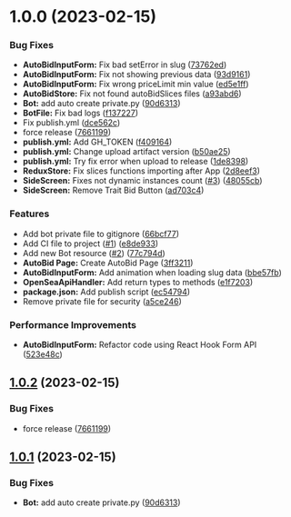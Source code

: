 # 1.0.0 (2023-02-15)


### Bug Fixes

* **AutoBidInputForm:** Fix bad setError in slug ([73762ed](https://github.com/albertalef/alphatools/commit/73762ed1ef10ab77a4ae36c8eee3871a130b2f30))
* **AutoBidInputForm:** Fix not showing previous data ([93d9161](https://github.com/albertalef/alphatools/commit/93d9161d22c057a75320b9ee8fae9765e8f3a094))
* **AutoBidInputForm:** Fix wrong priceLimit min value ([ed5e1ff](https://github.com/albertalef/alphatools/commit/ed5e1ff1e17a1b2bf6eed134211b0990c5d65aa7))
* **AutoBidStore:** Fix not found autoBidSlices files ([a93abd6](https://github.com/albertalef/alphatools/commit/a93abd659f522aa5145db49f57d6152d46945694))
* **Bot:** add auto create private.py ([90d6313](https://github.com/albertalef/alphatools/commit/90d6313f60bd9b211d551bc1627c66d744851573))
* **BotFile:** Fix bad logs ([f137227](https://github.com/albertalef/alphatools/commit/f13722717a956664ed7c701256dd2abb063fc523))
* Fix publish.yml ([dce562c](https://github.com/albertalef/alphatools/commit/dce562c82768a9d7421dfdcfcbee65442d2bced4))
* force release ([7661199](https://github.com/albertalef/alphatools/commit/7661199308b47442cd461d75f20ccda5f97359a7))
* **publish.yml:** Add GH_TOKEN ([f409164](https://github.com/albertalef/alphatools/commit/f409164cb27bd996c650e584c0b2a39b6fe9d1a2))
* **publish.yml:** Change upload artifact version ([b50ae25](https://github.com/albertalef/alphatools/commit/b50ae2565662323163eb7929b41c387d85ed053d))
* **publish.yml:** Try fix error when upload to release ([1de8398](https://github.com/albertalef/alphatools/commit/1de8398bff403bb08f1bcbc186ece742b332fa75))
* **ReduxStore:** Fix slices functions importing after App ([2d8eef3](https://github.com/albertalef/alphatools/commit/2d8eef32ca29e79e427e786e8fa4a5e1e92a011a))
* **SideScreen:** Fixes not dynamic instances count ([#3](https://github.com/albertalef/alphatools/issues/3)) ([48055cb](https://github.com/albertalef/alphatools/commit/48055cba1ff5a4e3f019ce4c064b8eb49c5d6e39))
* **SideScreen:** Remove Trait Bid Button ([ad703c4](https://github.com/albertalef/alphatools/commit/ad703c48099cc75a3f850904965fe0974b586024))


### Features

* Add bot private file to gitignore ([66bcf77](https://github.com/albertalef/alphatools/commit/66bcf77aef2832cb912160ce0649d03f79df0f20))
* Add CI file to project ([#1](https://github.com/albertalef/alphatools/issues/1)) ([e8de933](https://github.com/albertalef/alphatools/commit/e8de933e6ded3e27f2e99fb6f4798987a4cbb5cb))
* Add new Bot resource ([#2](https://github.com/albertalef/alphatools/issues/2)) ([77c794d](https://github.com/albertalef/alphatools/commit/77c794d856af5c61a4ef2732716693349e5e2520))
* **AutoBid Page:** Create AutoBid Page ([3ff3211](https://github.com/albertalef/alphatools/commit/3ff3211b9005f5742fd54102c970e08574d6d610))
* **AutoBidInputForm:** Add animation when loading slug data ([bbe57fb](https://github.com/albertalef/alphatools/commit/bbe57fb06d167c9993992a0a13ce73008b9123a6))
* **OpenSeaApiHandler:** Add return types to methods ([e1f7203](https://github.com/albertalef/alphatools/commit/e1f72034eec6a75bde5f5e1aab1c99f87dbf0acc))
* **package.json:** Add publish script ([ec54794](https://github.com/albertalef/alphatools/commit/ec547942e6e475028b6c1732b71783e844b8dd8b))
* Remove private file for security ([a5ce246](https://github.com/albertalef/alphatools/commit/a5ce246aa7ede1aff7e49e2557ee92d131365a65))


### Performance Improvements

* **AutoBidInputForm:** Refactor code using React Hook Form API ([523e48c](https://github.com/albertalef/alphatools/commit/523e48c610da39e8b07f04b61f863d5a49438a84))

## [1.0.2](https://github.com/albertalef/alphatools/compare/v1.0.1...v1.0.2) (2023-02-15)


### Bug Fixes

* force release ([7661199](https://github.com/albertalef/alphatools/commit/7661199308b47442cd461d75f20ccda5f97359a7))

## [1.0.1](https://github.com/albertalef/alphatools/compare/v1.0.0...v1.0.1) (2023-02-15)


### Bug Fixes

* **Bot:** add auto create private.py ([90d6313](https://github.com/albertalef/alphatools/commit/90d6313f60bd9b211d551bc1627c66d744851573))
